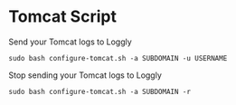 Tomcat Script
=============

Send your Tomcat logs to Loggly

    sudo bash configure-tomcat.sh -a SUBDOMAIN -u USERNAME
    
Stop sending your Tomcat logs to Loggly

    sudo bash configure-tomcat.sh -a SUBDOMAIN -r
